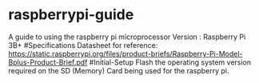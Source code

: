 # raspberrypi-guide
A guide to using the raspberry pi microprocessor
Version : Raspberry Pi 3B+
#Specifications
Datasheet for reference: 
https://static.raspberrypi.org/files/product-briefs/Raspberry-Pi-Model-Bplus-Product-Brief.pdf
#Initial-Setup
Flash the operating system version required on the SD (Memory) Card being used for the raspberry pi. 
